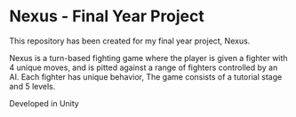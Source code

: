 # Nexus - Final Year Project

This repository has been created for my final year project, Nexus.

Nexus is a turn-based fighting game where the player is given a fighter with 4 unique moves, and is pitted against a range of fighters controlled by an AI. Each fighter has unique behavior, The game consists of a tutorial stage and 5 levels.

Developed in Unity
